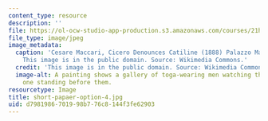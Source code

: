 ```yaml
---
content_type: resource
description: ''
file: https://ol-ocw-studio-app-production.s3.amazonaws.com/courses/21h-331-julius-caesar-and-the-fall-of-the-roman-republic-spring-2016/d7981986701998b776c8144f3fe62903_short-papaer-option-4.jpg
file_type: image/jpeg
image_metadata:
  caption: 'Cesare Maccari, Cicero Denounces Catiline (1888) Palazzo Madama, Rome.
    This image is in the public domain. Source: Wikimedia Commons.'
  credit: 'This image is in the public domain. Source: Wikimedia Commons.'
  image-alt: A painting shows a gallery of toga-wearing men watching the speech of
    one standing before them.
resourcetype: Image
title: short-papaer-option-4.jpg
uid: d7981986-7019-98b7-76c8-144f3fe62903
---
```

